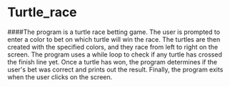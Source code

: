 # Turtle_race
####The program is a turtle race betting game. The user is prompted to enter a color to bet on which turtle will win the race. The turtles are then created with the specified colors, and they race from left to right on the screen. The program uses a while loop to check if any turtle has crossed the finish line yet. Once a turtle has won, the program determines if the user's bet was correct and prints out the result. Finally, the program exits when the user clicks on the screen.
